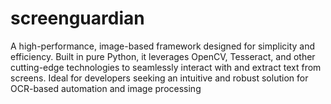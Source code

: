 # screenguardian
A high-performance, image-based framework designed for simplicity and efficiency. Built in pure Python, it leverages OpenCV, Tesseract, and other cutting-edge technologies to seamlessly interact with and extract text from screens. Ideal for developers seeking an intuitive and robust solution for OCR-based automation and image processing
